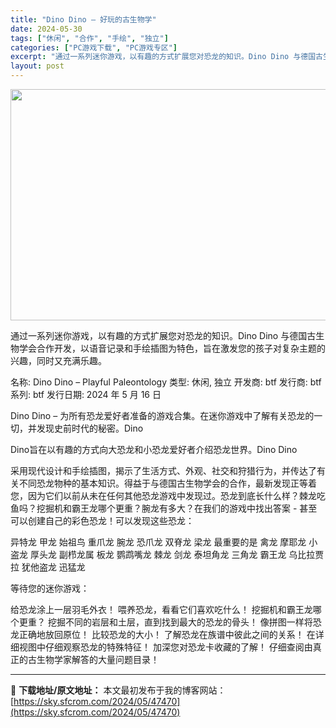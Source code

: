 ```yaml
---
title: "Dino Dino – 好玩的古生物学"
date: 2024-05-30
tags: ["休闲", "合作", "手绘", "独立"]
categories: ["PC游戏下载", "PC游戏专区"]
excerpt: "通过一系列迷你游戏，以有趣的方式扩展您对恐龙的知识。Dino Dino 与德国古生物学会合作开发，以语音记录和手绘插图为特色，旨在激发您的孩子对复杂主题的兴趣，同时又充满乐趣。 名称: Dino Dino – Playful Paleontology 类型: 休闲, 独立 开发商: btf 发行商:&hellip;"
layout: post
---
```


<img class="aligncenter size-full wp-image-47471" src="https://sky.sfcrom.com/wp-content/uploads/2024/05/2024053001171190.jpg" alt="" width="660" height="370" />

通过一系列迷你游戏，以有趣的方式扩展您对恐龙的知识。Dino Dino 与德国古生物学会合作开发，以语音记录和手绘插图为特色，旨在激发您的孩子对复杂主题的兴趣，同时又充满乐趣。

名称: Dino Dino – Playful Paleontology
类型: 休闲, 独立
开发商: btf
发行商: btf
系列: btf
发行日期: 2024 年 5 月 16 日

Dino Dino – 为所有恐龙爱好者准备的游戏合集。在迷你游戏中了解有关恐龙的一切，并发现史前时代的秘密。Dino

Dino旨在以有趣的方式向大恐龙和小恐龙爱好者介绍恐龙世界。Dino Dino

采用现代设计和手绘插图，揭示了生活方式、外观、社交和狩猎行为，并传达了有关不同恐龙物种的基本知识。得益于与德国古生物学会的合作，最新发现正等着您，因为它们以前从未在任何其他恐龙游戏中发现过。恐龙到底长什么样？棘龙吃鱼吗？挖掘机和霸王龙哪个更重？腕龙有多大？在我们的游戏中找出答案 - 甚至可以创建自己的彩色恐龙！可以发现这些恐龙：

异特龙
甲龙
始祖鸟
重爪龙
腕龙
恐爪龙
双脊龙
梁龙
最重要的是
禽龙
摩耶龙
小盗龙
厚头龙
副栉龙属
板龙
鹦鹉嘴龙
棘龙
剑龙
泰坦角龙
三角龙
霸王龙
乌比拉贾拉
犹他盗龙
迅猛龙

等待您的迷你游戏：

给恐龙涂上一层羽毛外衣！
喂养恐龙，看看它们喜欢吃什么！
挖掘机和霸王龙哪个更重？
挖掘不同的岩层和土层，直到找到最大的恐龙的骨头！
像拼图一样将恐龙正确地放回原位！
比较恐龙的大小！
了解恐龙在族谱中彼此之间的关系！
在详细视图中仔细观察恐龙的特殊特征！
加深您对恐龙卡收藏的了解！
仔细查阅由真正的古生物学家解答的大量问题目录！

---
📖 **下载地址/原文地址：** 本文最初发布于我的博客网站：[https://sky.sfcrom.com/2024/05/47470](https://sky.sfcrom.com/2024/05/47470)
